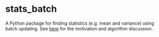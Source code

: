 # stats_batch

A Python package for finding statistics (e.g. mean and variance) using batch updating. See [here](https://elegant-heyrovsky-54a43f.netlify.app/privacy-first-ds-mean-var.html) for the motivation and algorithm discussion. 
